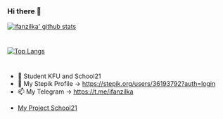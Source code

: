 ### Hi there 👋

[![ifanzilka' github stats](https://github-readme-stats.vercel.app/api?username=ifanzilka&show_icons=true&theme=dark&bg_color=ffffff&text_color=000000&title_color=000000)](https://github.com/anuraghazra/github-readme-stats)
#
[![Top Langs](https://github-readme-stats.vercel.app/api/top-langs/?username=ifanzilka&layout=compact)](https://github.com/anuraghazra/github-readme-stats)
#
- 🔭 Student KFU and School21
- 🌱 My Stepik Profile -> https://stepik.org/users/36193792?auth=login
- 📫 My Telegram -> https://t.me/ifanzilka

* [My Project School21](https://github.com/ifanzilka/My_Project_School21)
